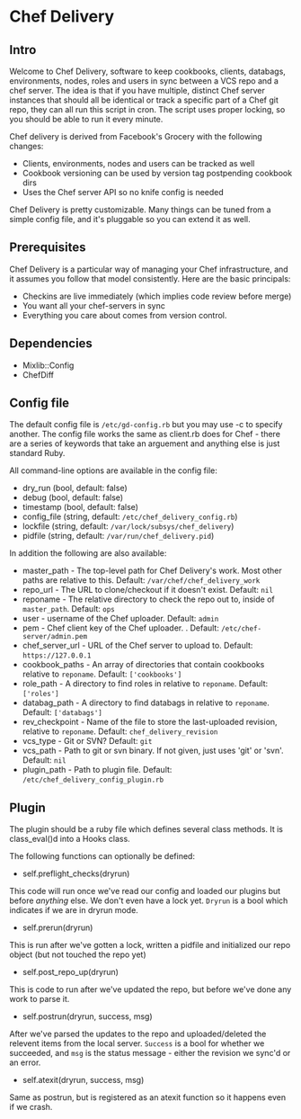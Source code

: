 # Chef Delivery

## Intro

Welcome to Chef Delivery, software to keep cookbooks, clients, databags, environments, nodes, roles and users in
sync between a VCS repo and a chef server. The idea is that if you have
multiple, distinct Chef server instances that should all be identical or track a specific part of a Chef git repo, they can all run this script in cron. The script uses proper locking, so you should be
able to run it every minute.

Chef delivery is derived from Facebook's Grocery with the following changes:

 * Clients, environments, nodes and users can be tracked as well
 * Cookbook versioning can be used by version tag postpending cookbook dirs
 * Uses the Chef server API so no knife config is needed

Chef Delivery is pretty customizable. Many things can be tuned from a simple
config file, and it's pluggable so you can extend it as well.

## Prerequisites

Chef Delivery is a particular way of managing your Chef infrastructure,
and it assumes you follow that model consistently. Here are the basic
principals:

* Checkins are live immediately (which implies code review before merge)
* You want all your chef-servers in sync
* Everything you care about comes from version control.

## Dependencies

* Mixlib::Config
* ChefDiff

## Config file

The default config file is `/etc/gd-config.rb` but you may use -c to specify
another. The config file works the same as client.rb does for Chef - there
are a series of keywords that take an arguement and anything else is just
standard Ruby.

All command-line options are available in the config file:
* dry_run (bool, default: false)
* debug (bool, default: false)
* timestamp (bool, default: false)
* config_file (string, default: `/etc/chef_delivery_config.rb`)
* lockfile (string, default: `/var/lock/subsys/chef_delivery`)
* pidfile (string, default: `/var/run/chef_delivery.pid`)

In addition the following are also available:
* master_path - The top-level path for Chef Delivery's work. Most other
  paths are relative to this. Default: `/var/chef/chef_delivery_work`
* repo_url - The URL to clone/checkout if it doesn't exist. Default: `nil`
* reponame - The relative directory to check the repo out to, inside of
  `master_path`. Default: `ops`
* user - username of the Chef uploader. Default: `admin`
* pem - Chef client key of the Chef uploader. . Default: `/etc/chef-server/admin.pem`
* chef_server_url - URL of the Chef server to upload to. Default: `https://127.0.0.1`
* cookbook_paths - An array of directories that contain cookbooks relative to
  `reponame`. Default: `['cookbooks']`
* role_path - A directory to find roles in relative to `reponame`. Default:
  `['roles']`
* databag_path - A directory to find databags in relative to `reponame`.
  Default: `['databags']`
* rev_checkpoint - Name of the file to store the last-uploaded revision,
  relative to `reponame`. Default: `chef_delivery_revision`
* vcs_type - Git or SVN? Default: `git`
* vcs_path - Path to git or svn binary. If not given, just uses 'git' or 'svn'.
  Default: `nil`
* plugin_path - Path to plugin file. Default: `/etc/chef_delivery_config_plugin.rb`

## Plugin

The plugin should be a ruby file which defines several class methods. It is
class_eval()d into a Hooks class.

The following functions can optionally be defined:

* self.preflight_checks(dryrun)

This code will run once we've read our config and loaded our plugins but before
*anything* else. We don't even have a lock yet. `Dryrun` is a bool which
indicates if we are in dryrun mode.

* self.prerun(dryrun)

This is run after we've gotten a lock, written a pidfile and initialized our
repo object (but not touched the repo yet)

* self.post_repo_up(dryrun)

This is code to run after we've updated the repo, but before we've done any work
to parse it.

* self.postrun(dryrun, success, msg)

After we've parsed the updates to the repo and uploaded/deleted the relevent
items from the local server. `Success` is a bool for whether we succeeded, and
`msg` is the status message - either the revision we sync'd or an error.

* self.atexit(dryrun, success, msg)

Same as postrun, but is registered as an atexit function so it happens even
if we crash.
